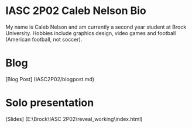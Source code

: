 # IASC 2P02 Caleb Nelson Bio
My name is Caleb Nelson and am currently a second year student at Brock University. Hobbies include graphics design, video games and football (American football, not soccer).

# Blog
[Blog Post] (IASC2P02/blogpost.md)

# Solo presentation
[Slides] (E:\Brock\IASC 2P02\reveal_working\index.html)
